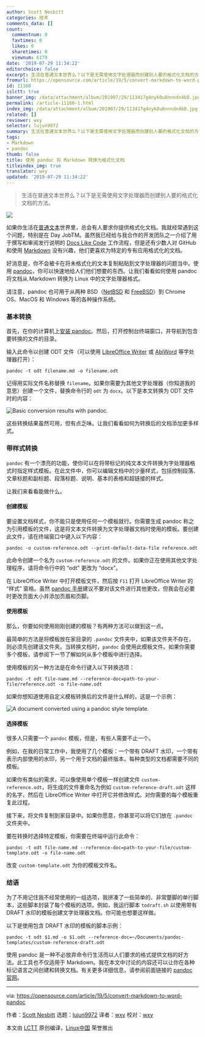 ```yaml
---
author: Scott Nesbitt
categories: 技术
comments_data: []
count:
  commentnum: 0
  favtimes: 0
  likes: 0
  sharetimes: 0
  viewnum: 6179
date: '2019-07-29 11:34:22'
editorchoice: false
excerpt: 生活在普通文本世界么？以下是无需使用文字处理器而创建别人要的格式化文档的方法。
fromurl: https://opensource.com/article/19/5/convert-markdown-to-word-pandoc
id: 11160
islctt: true
banner_img: /data/attachment/album/201907/29/113417g4nyk0u8nnndn4b8.jpg
permalink: /article-11160-1.html
index_img: /data/attachment/album/201907/29/113417g4nyk0u8nnndn4b8.jpg.thumb.jpg
related: []
reviewer: wxy
selector: lujun9972
summary: 生活在普通文本世界么？以下是无需使用文字处理器而创建别人要的格式化文档的方法。
tags:
- Markdown
- pandoc
thumb: false
title: 使用 pandoc 将 Markdown 转换为格式化文档
titleindex_img: true
translator: wxy
updated: '2019-07-29 11:34:22'
---
```



> 
> 生活在普通文本世界么？以下是无需使用文字处理器而创建别人要的格式化文档的方法。
> 
> 
> 


![](/data/attachment/album/201907/29/113417g4nyk0u8nnndn4b8.jpg)


如果你生活在[普通文本](https://plaintextproject.online/)世界里，总会有人要求你提供格式化文档。我就经常遇到这个问题，特别是在 Day JobTM。虽然我已经给与我合作的开发团队之一介绍了用于撰写和审阅发行说明的 [Docs Like Code](https://www.docslikecode.com/) 工作流程，但是还有少数人对 GitHub 和使用 [Markdown](https://en.wikipedia.org/wiki/Markdown) 没有兴趣，他们更喜欢为特定的专有应用格式化的文档。


好消息是，你不会被卡在将未格式化的文本复制粘贴到文字处理器的问题当中。使用 [pandoc](https://pandoc.org/)，你可以快速地给人们他们想要的东西。让我们看看如何使用 pandoc 将文档从 Markdown 转换为 Linux 中的文字处理器格式。


请注意，pandoc 也可用于从两种 BSD（[NetBSD](https://www.netbsd.org/) 和 [FreeBSD](https://www.freebsd.org/)）到 Chrome OS、MacOS 和 Windows 等的各种操作系统。


### 基本转换


首先，在你的计算机上[安装 pandoc](https://pandoc.org/installing.html)。然后，打开控制台终端窗口，并导航到包含要转换的文件的目录。


输入此命令以创建 ODT 文件（可以使用 [LibreOffice Writer](https://www.libreoffice.org/discover/writer/) 或 [AbiWord](https://www.abisource.com/) 等字处理器打开）：



```
pandoc -t odt filename.md -o filename.odt
```

记得用实际文件名称替换 `filename`。如果你需要为其他文字处理器（你知道我的意思）创建一个文件，替换命令行的 `odt` 为 `docx`。以下是本文转换为 ODT 文件时的内容：


![Basic conversion results with pandoc.](/data/attachment/album/201907/29/113429xae6gh0orhehkiri.png "Basic conversion results with pandoc.")


这些转换结果虽然可用，但有点乏味。让我们看看如何为转换后的文档添加更多样式。


### 带样式转换


`pandoc` 有一个漂亮的功能，使你可以在将带标记的纯文本文件转换为字处理器格式时指定样式模板。在此文件中，你可以编辑文档中的少量样式，包括控制段落、文章标题和副标题、段落标题、说明、基本的表格和超链接的样式。


让我们来看看能做什么。


#### 创建模板


要设置文档样式，你不能只是使用任何一个模板就行。你需要生成 pandoc 称之为引用模板的文件，这是将文本文件转换为文字处理器文档时使用的模板。要创建此文件，请在终端窗口中键入以下内容：



```
pandoc -o custom-reference.odt --print-default-data-file reference.odt
```

此命令创建一个名为 `custom-reference.odt` 的文件。如果你正在使用其他文字处理程序，请将命令行中的 “odt” 更改为 “docx”。


在 LibreOffice Writer 中打开模板文件，然后按 `F11` 打开 LibreOffice Writer 的 “样式” 窗格。虽然 [pandoc 手册](https://pandoc.org/MANUAL.html)建议不要对该文件进行其他更改，但我会在必要时更改页面大小并添加页眉和页脚。


#### 使用模板


那么，你要如何使用刚刚创建的模板？有两种方法可以做到这一点。


最简单的方法是将模板放在家目录的 `.pandoc` 文件夹中，如果该文件夹不存在，则必须先创建该文件夹。当转换文档时，`pandoc` 会使用此模板文件。如果你需要多个模板，请参阅下一节了解如何从多个模板中进行选择。


使用模板的另一种方法是在命令行键入以下转换选项：



```
pandoc -t odt file-name.md --reference-doc=path-to-your-file/reference.odt -o file-name.odt
```

如果你想知道使用自定义模板转换后的文件是什么样的，这是一个示例：


![A document converted using a pandoc style template.](/data/attachment/album/201907/29/113439i264v0prtt92nwrc.png "A document converted using a pandoc style template.")


#### 选择模板


很多人只需要一个 `pandoc` 模板，但是，有些人需要不止一个。


例如，在我的日常工作中，我使用了几个模板：一个带有 DRAFT 水印，一个带有表示内部使用的水印，另一个用于文档的最终版本。每种类型的文档都需要不同的模板。


如果你有类似的需求，可以像使用单个模板一样创建文件 `custom-reference.odt`，将生成的文件重命名为例如 `custom-reference-draft.odt` 这样的名字，然后在 LibreOffice Writer 中打开它并修改样式。对你需要的每个模板重复此过程。


接下来，将文件复制到家目录中。如果你愿意，你甚至可以将它们放在 `.pandoc` 文件夹中。


要在转换时选择特定模板，你需要在终端中运行此命令：



```
pandoc -t odt file-name.md --reference-doc=path-to-your-file/custom-template.odt -o file-name.odt
```

改变 `custom-template.odt` 为你的模板文件名。


### 结语


为了不用记住我不经常使用的一组选项，我拼凑了一些简单的、非常蹩脚的单行脚本，这些脚本封装了每个模板的选项。例如，我运行脚本 `todraft.sh` 以使用带有 DRAFT 水印的模板创建文字处理器文档。你可能也想要这样做。


以下是使用包含 DRAFT 水印的模板的脚本示例：



```
pandoc -t odt $1.md -o $1.odt --reference-doc=~/Documents/pandoc-templates/custom-reference-draft.odt
```

使用 pandoc 是一种不必放弃命令行生活而以人们要求的格式提供文档的好方法。此工具也不仅适用于 Markdown。我在本文中讨论的内容还可以让你在各种标记语言之间创建和转换文档。有关更多详细信息，请参阅前面链接的 [pandoc 官网](https://pandoc.org/)。




---


via: <https://opensource.com/article/19/5/convert-markdown-to-word-pandoc>


作者：[Scott Nesbitt](https://opensource.com/users/scottnesbitt/users/jason-van-gumster/users/kikofernandez) 选题：[lujun9972](https://github.com/lujun9972) 译者：[wxy](https://github.com/wxy) 校对：[wxy](https://github.com/wxy)


本文由 [LCTT](https://github.com/LCTT/TranslateProject) 原创编译，[Linux中国](https://linux.cn/) 荣誉推出